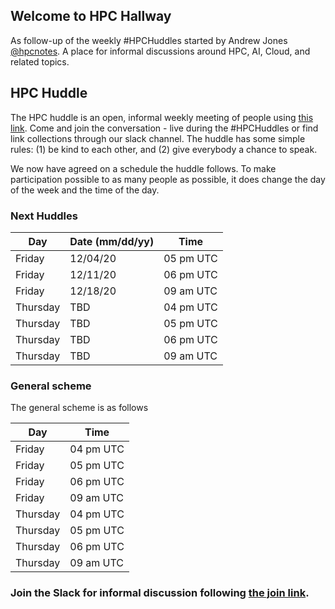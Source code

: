 ## Welcome to HPC Hallway

As follow-up of the weekly #HPCHuddles started by Andrew Jones [@hpcnotes](https://twitter.com/hpcnotes).
A place for informal discussions around HPC, AI, Cloud, and related topics.

## HPC Huddle

The HPC huddle is an open, informal weekly meeting of people using [this link](https://aka.ms/hpc_hallway).
Come and join the conversation - live during the #HPCHuddles or find link collections through our slack channel.
The huddle has some simple rules: (1) be kind to each other, and (2) give everybody a chance to speak.

We now have agreed on a schedule the huddle follows.
To make participation possible to as many people as possible, it does change the day of the week and the time of the day.

### Next Huddles

| Day | Date (mm/dd/yy) | Time |
|-----|------|----------|
| Friday | 12/04/20 | 05 pm UTC |
| Friday | 12/11/20 | 06 pm UTC |
| Friday | 12/18/20 | 09 am UTC |
| Thursday | TBD | 04 pm UTC |
| Thursday | TBD | 05 pm UTC |
| Thursday | TBD | 06 pm UTC |
| Thursday | TBD | 09 am UTC |

### General scheme

The general scheme is as follows

| Day | Time |
|-----|------|
| Friday | 04 pm UTC |
| Friday | 05 pm UTC |
| Friday | 06 pm UTC |
| Friday | 09 am UTC |
| Thursday | 04 pm UTC |
| Thursday | 05 pm UTC |
| Thursday | 06 pm UTC |
| Thursday | 09 am UTC |


### Join the Slack for informal discussion following [the join link](http://tiny.cc/join-hpc-huddle-slack).
